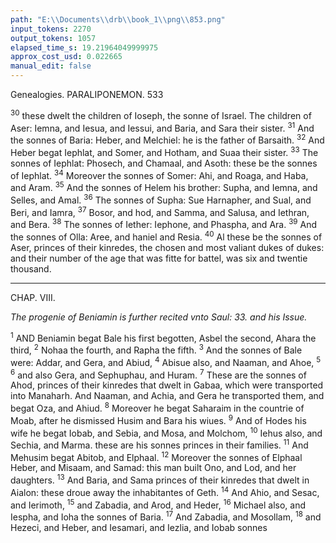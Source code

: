 ```yaml
---
path: "E:\\Documents\\drb\\book_1\\png\\853.png"
input_tokens: 2270
output_tokens: 1057
elapsed_time_s: 19.21964049999975
approx_cost_usd: 0.022665
manual_edit: false
---
```

Genealogies. PARALIPONEMON. 533

<sup>30</sup> these dwelt the children of Ioseph, the sonne of Israel. The children of Aser: Iemna, and Iesua, and Iessui, and Baria, and Sara their sister. <sup>31</sup> And the sonnes of Baria: Heber, and Melchiel: he is the father of Barsaith. <sup>32</sup> And Heber begat Iephlat, and Somer, and Hotham, and Suaa their sister. <sup>33</sup> The sonnes of Iephlat: Phosech, and Chamaal, and Asoth: these be the sonnes of Iephlat. <sup>34</sup> Moreover the sonnes of Somer: Ahi, and Roaga, and Haba, and Aram. <sup>35</sup> And the sonnes of Helem his brother: Supha, and Iemna, and Selles, and Amal. <sup>36</sup> The sonnes of Supha: Sue Harnapher, and Sual, and Beri, and Iamra, <sup>37</sup> Bosor, and hod, and Samma, and Salusa, and Iethran, and Bera. <sup>38</sup> The sonnes of Iether: Iephone, and Phaspha, and Ara. <sup>39</sup> And the sonnes of Olla: Aree, and haniel and Resia. <sup>40</sup> Al these be the sonnes of Aser, princes of their kinredes, the chosen and most valiant dukes of dukes: and their number of the age that was fitte for battel, was six and twentie thousand.

<hr>

CHAP. VIII.

*The progenie of Beniamin is further recited vnto Saul: 33. and his Issue.*

<sup>1</sup> AND Beniamin begat Bale his first begotten, Asbel the second, Ahara the third, <sup>2</sup> Nohaa the fourth, and Rapha the fifth. <sup>3</sup> And the sonnes of Bale were: Addar, and Gera, and Abiud, <sup>4</sup> Abisue also, and Naaman, and Ahoe, <sup>5</sup> <sup>6</sup> and also Gera, and Sephuphau, and Huram. <sup>7</sup> These are the sonnes of Ahod, princes of their kinredes that dwelt in Gabaa, which were transported into Manaharh. And Naaman, and Achia, and Gera he transported them, and begat Oza, and Ahiud. <sup>8</sup> Moreover he begat Saharaim in the countrie of Moab, after he dismissed Husim and Bara his wiues. <sup>9</sup> And of Hodes his wife he begat Iobab, and Sebia, and Mosa, and Molchom, <sup>10</sup> Iehus also, and Sechia, and Marma. these are his sonnes princes in their families. <sup>11</sup> And Mehusim begat Abitob, and Elphaal. <sup>12</sup> Moreover the sonnes of Elphaal Heber, and Misaam, and Samad: this man built Ono, and Lod, and her daughters. <sup>13</sup> And Baria, and Sama princes of their kinredes that dwelt in Aialon: these droue away the inhabitantes of Geth. <sup>14</sup> And Ahio, and Sesac, and Ierimoth, <sup>15</sup> and Zabadia, and Arod, and Heder, <sup>16</sup> Michael also, and Iespha, and Ioha the sonnes of Baria. <sup>17</sup> And Zabadia, and Mosollam, <sup>18</sup> and Hezeci, and Heber, and Iesamari, and Iezlia, and Iobab sonnes

[^1]: Genealogies.